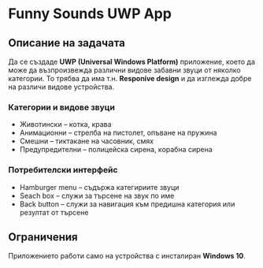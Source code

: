 # Funny Sounds UWP App

## Описание на задачата

Да се създаде **UWP (Universal Windows Platform)** приложение, което да може да възпроизвежда различни видове забавни звуци от няколко категории. То трябва да има т.н. **Responive design** и да изглежда добре на различи видове устройства.

### Категории и видове звуци 

* Животински – котка, крава
* Анимационни – стрелба на пистолет, опъване на пружина
* Смешни – тиктакане на часовник, смях
* Предупредителни – полицейска сирена, корабна сирена

### Потребителски интерфейс

* Hamburger menu – съдържа категириите звуци
* Seach box – служи за търсене на звук по име 
* Back button – служи за навигация към предишна категория или резултат от търсене


## Ограничения
Приложението работи само на устройства с инсталиран **Windows 10**.
